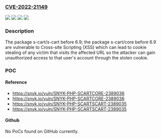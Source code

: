 ### [CVE-2022-21149](https://cve.mitre.org/cgi-bin/cvename.cgi?name=CVE-2022-21149)
![](https://img.shields.io/static/v1?label=Product&message=s-cart%2Fcore&color=blue)
![](https://img.shields.io/static/v1?label=Product&message=s-cart%2Fs-cart&color=blue)
![](https://img.shields.io/static/v1?label=Version&message=%3C%206.9%20&color=brighgreen)
![](https://img.shields.io/static/v1?label=Vulnerability&message=Cross-site%20Scripting%20(XSS)&color=brighgreen)

### Description

The package s-cart/s-cart before 6.9; the package s-cart/core before 6.9 are vulnerable to Cross-site Scripting (XSS) which can lead to cookie stealing of any victim that visits the affected URL so the attacker can gain unauthorized access to that user's account through the stolen cookie.

### POC

#### Reference
- https://snyk.io/vuln/SNYK-PHP-SCARTCORE-2389036
- https://snyk.io/vuln/SNYK-PHP-SCARTCORE-2389036
- https://snyk.io/vuln/SNYK-PHP-SCARTSCART-2389035
- https://snyk.io/vuln/SNYK-PHP-SCARTSCART-2389035

#### Github
No PoCs found on GitHub currently.

